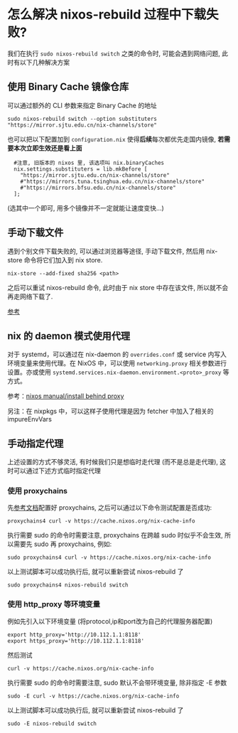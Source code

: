 # 怎么解决 nixos-rebuild 过程中下载失败?

我们在执行 `sudo nixos-rebuild switch` 之类的命令时, 可能会遇到网络问题, 此时有以下几种解决方案

## 使用 Binary Cache 镜像仓库

可以通过额外的 CLI 参数来指定 Binary Cache 的地址

```
sudo nixos-rebuild switch --option substituters "https://mirror.sjtu.edu.cn/nix-channels/store"
```

也可以把以下配置加到 `configuration.nix` 使得**后续**每次都优先走国内镜像, **若需要本次立即生效还是看上面**

```
  #注意, 旧版本的 nixos 里, 该选项叫 nix.binaryCaches
  nix.settings.substituters = lib.mkBefore [
    "https://mirror.sjtu.edu.cn/nix-channels/store"
    #"https://mirrors.tuna.tsinghua.edu.cn/nix-channels/store"
    #"https://mirrors.bfsu.edu.cn/nix-channels/store"
  ];
```

(选其中一个即可, 用多个镜像并不一定就能让速度变快...)


## 手动下载文件

遇到个别文件下载失败的, 可以通过浏览器等途径, 手动下载文件, 然后用 nix-store 命令将它们加入到 nix store.

```
nix-store --add-fixed sha256 <path>
```

之后可以重试 nixos-rebuild 命令, 此时由于 nix store 中存在该文件, 所以就不会再走网络下载了.

[参考](https://discourse.nixos.org/t/how-to-manual-add-tarball-for-fetchurl-build/6180/2)

## nix 的 daemon 模式使用代理

对于 systemd，可以通过在 nix-daemon 的 `overrides.conf` 或 service 内写入环境变量来使用代理。在 NixOS 中，可以使用 `networking.proxy` 相关参数进行设置。亦或使用 `systemd.services.nix-daemon.environment.<proto>_proxy` 等方式。

参考：[nixos manual/install behind proxy](https://nixos.org/manual/nixos/stable/#sec-installing-behind-proxy)

另注：在 nixpkgs 中，可以这样子使用代理是因为 fetcher 中加入了相关的 impureEnvVars

## 手动指定代理

上述设置的方式不够灵活, 有时候我们只是想临时走代理 (而不是总是走代理), 这时可以通过下述方式临时指定代理

### 使用 proxychains

先[参考文档](https://nixos.org/manual/nixos/stable/options.html#opt-programs.proxychains.proxies)配置好 proxychains, 之后可以通过以下命令测试配置是否成功:

```
proxychains4 curl -v https://cache.nixos.org/nix-cache-info
```

执行需要 sudo 的命令时需要注意, proxychains 在跨越 sudo 时似乎不会生效, 所以需要先 sudo 再 proxychains, 例如:

```
sudo proxychains4 curl -v https://cache.nixos.org/nix-cache-info   
```

以上测试脚本可以成功执行后, 就可以重新尝试  nixos-rebuild 了

```
sudo proxychains4 nixos-rebuild switch
```

### 使用 http_proxy 等环境变量

例如先引入以下环境变量 (将protocol,ip和port改为自己的代理服务器配置)

```
export http_proxy='http://10.112.1.1:8118'
export https_proxy='http://10.112.1.1:8118'
```

然后测试

```
curl -v https://cache.nixos.org/nix-cache-info
```

执行需要 sudo 的命令时需要注意, sudo 默认不会带环境变量, 除非指定 -E 参数

```
sudo -E curl -v https://cache.nixos.org/nix-cache-info
```

以上测试脚本可以成功执行后, 就可以重新尝试  nixos-rebuild 了

```
sudo -E nixos-rebuild switch
```
